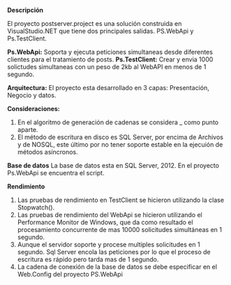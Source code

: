 <b>Descripción</b>

El proyecto postserver.project es una solución construida en VisualStudio.NET que tiene dos principales salidas. PS.WebApi y Ps.TestClient. 

<b>Ps.WebApi:</b> Soporta y ejecuta peticiones simultaneas desde diferentes clientes para el tratamiento de posts.
<b>Ps.TestClient:</b> Crear y envia 1000 solictudes simultaneas con un peso de 2kb al WebAPI en menos de 1 segundo.

<b>Arquitectura:</b>
El proyecto esta desarrollado en 3 capas: Presentación, Negocio y datos.

<b>Consideraciones:</b>
<br />
1. En el algoritmo de generación de cadenas se considera _ como punto aparte.<br />
2. El método de escritura en disco es SQL Server, por encima de Archivos y de NOSQL, este último por no tener soporte estable en la ejecuión de métodos asíncronos.
 
<b>Base de datos</b>
La base de datos esta en SQL Server, 2012. En el proyecto Ps.WebApi se encuentra el script.

<b>Rendimiento</b><br />
1. Las pruebas de rendimiento en TestClient se hicieron utilizando la clase Stopwatch().<br />
2. Las pruebas de rendimiento del WebApi se hicieron utilizando el Performance Monitor de Windows, que da como resultado el procesamiento concurrente de mas 10000 solicitudes simultáneas en 1 segundo.<br />
3. Aunque el servidor soporte y procese multiples solicitudes en 1 segundo. Sql Server encola las peticiones por lo que el proceso de escritura es rápido pero tarda mas de 1 segundo.<br />
4. La cadena de conexión de la base de datos se debe especificar en el Web.Config del proyecto PS.WebApi<br />
